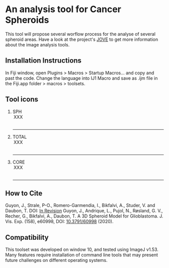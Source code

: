# An analysis tool for Cancer Spheroids 

This tool will propose several worflow process for the analyse of several spheroid areas.
Have a look at the project's [JOVE](https://www.jove.com/v/60998/a-3d-spheroid-model-for-glioblastoma) to get more information about the image analysis tools.


## Installation Instructions
In Fiji window, open Plugins > Macros > Startup Macros... and copy and past the code. 
Change the language into IJ1 Macro and save as .ijm file in the Fiji.app folder > macros > toolsets.


## Tool icons
1. SPH <br> <img align='left' src="       " height='40'/> XXX <br><br><hr>
2. TOTAL <br> <img align='left' src="        " height='40'/> XXX <br><br><hr>
3. CORE <br> <img align='left' src="        " height='40'/> XXX <br><br><hr>





## How to Cite
Guyon, J., Strale, P-O., Romero-Garmendia, I., Bikfalvi, A., Studer, V. and Daubon, T. DOI: [In Revision](https://)
Guyon, J., Andrique, L., Pujol, N., Røsland, G. V., Recher, G., Bikfalvi, A., Daubon, T. A 3D Spheroid Model for Glioblastoma. J. Vis. Exp. (158), e60998, DOI: [10.3791/60998](https://www.jove.com/t/60998?language=French) (2020).



## Compatibility

This toolset was developed on window 10, and tested using ImageJ v1.53. Many features require installation of command line tools that may present future challenges on different operating systems.
